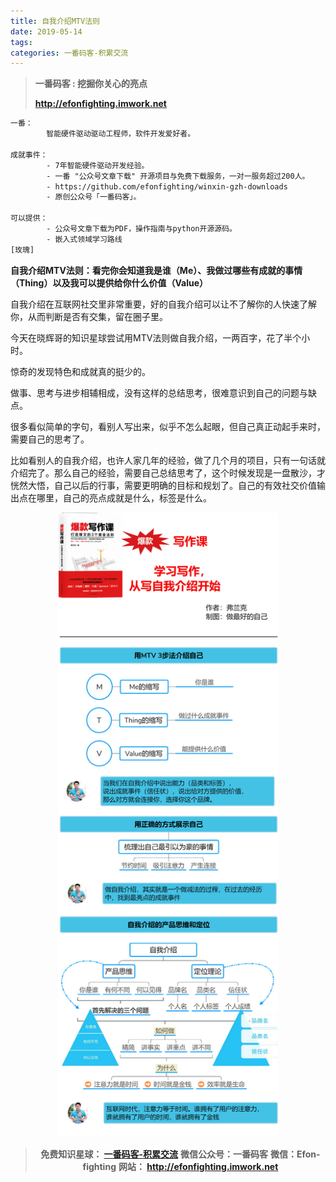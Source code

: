 ```yaml
---
title: 自我介绍MTV法则
date: 2019-05-14
tags: 
categories: 一番码客-积累交流
---
```


> **一番码客 : 挖掘你关心的亮点**
>
> **http://efonfighting.imwork.net**

```txt
一番：
        智能硬件驱动驱动工程师，软件开发爱好者。

成就事件：
        - 7年智能硬件驱动开发经验。
        - 一番 "公众号文章下载" 开源项目与免费下载服务，一对一服务超过200人。
        - https://github.com/efonfighting/winxin-gzh-downloads
        - 原创公众号「一番码客」。

可以提供：
        - 公众号文章下载为PDF，操作指南与python开源源码。
        - 嵌入式领域学习路线
[玫瑰]
```

<!-- more -->

**自我介绍MTV法则：看完你会知道我是谁（Me）、我做过哪些有成就的事情（Thing）以及我可以提供给你什么价值（Value）**

自我介绍在互联网社交里非常重要，好的自我介绍可以让不了解你的人快速了解你，从而判断是否有交集，留在圈子里。

今天在晓辉哥的知识星球尝试用MTV法则做自我介绍，一两百字，花了半个小时。

惊奇的发现特色和成就真的挺少的。

做事、思考与进步相辅相成，没有这样的总结思考，很难意识到自己的问题与缺点。

很多看似简单的字句，看别人写出来，似乎不怎么起眼，但自己真正动起手来时，需要自己的思考了。

比如看别人的自我介绍，也许人家几年的经验，做了几个月的项目，只有一句话就介绍完了。那么自己的经验，需要自己总结思考了，这个时候发现是一盘散沙，才恍然大悟，自己以后的行事，需要更明确的目标和规划了。自己的有效社交价值输出点在哪里，自己的亮点成就是什么，标签是什么。
<div align=center><img src="自我介绍MTV法则/MTV1.jpg", width=70%>


> **免费知识星球： [一番码客-积累交流](https://t.zsxq.com/NRVBURr)**
> **微信公众号：一番码客**
> **微信：Efon-fighting**
> **网站： http://efonfighting.imwork.net**